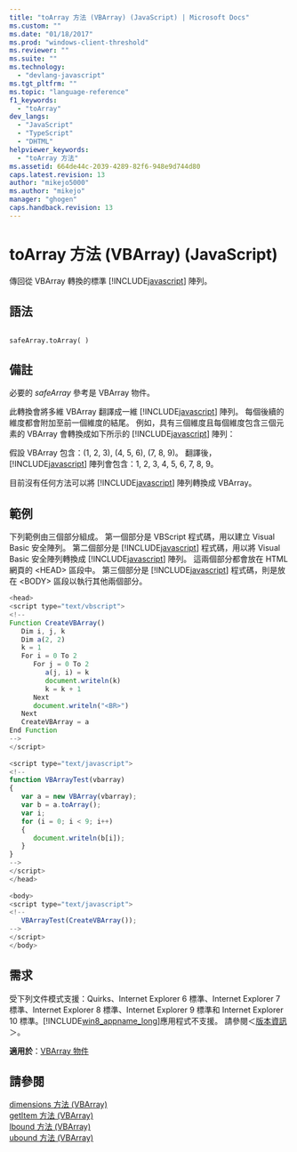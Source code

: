 ```yaml
---
title: "toArray 方法 (VBArray) (JavaScript) | Microsoft Docs"
ms.custom: ""
ms.date: "01/18/2017"
ms.prod: "windows-client-threshold"
ms.reviewer: ""
ms.suite: ""
ms.technology: 
  - "devlang-javascript"
ms.tgt_pltfrm: ""
ms.topic: "language-reference"
f1_keywords: 
  - "toArray"
dev_langs: 
  - "JavaScript"
  - "TypeScript"
  - "DHTML"
helpviewer_keywords: 
  - "toArray 方法"
ms.assetid: 664de44c-2039-4289-82f6-948e9d744d80
caps.latest.revision: 13
author: "mikejo5000"
ms.author: "mikejo"
manager: "ghogen"
caps.handback.revision: 13
---
```

# toArray 方法 (VBArray) (JavaScript)
傳回從 VBArray 轉換的標準 [!INCLUDE[javascript](../../javascript/includes/javascript-md.md)] 陣列。  
  
## 語法  
  
```  
  
safeArray.toArray( )  
```  
  
## 備註  
 必要的 *safeArray* 參考是 VBArray 物件。  
  
 此轉換會將多維 VBArray 翻譯成一維 [!INCLUDE[javascript](../../javascript/includes/javascript-md.md)] 陣列。 每個後續的維度都會附加至前一個維度的結尾。 例如，具有三個維度且每個維度包含三個元素的 VBArray 會轉換成如下所示的 [!INCLUDE[javascript](../../javascript/includes/javascript-md.md)] 陣列：  
  
 假設 VBArray 包含：\(1, 2, 3\), \(4, 5, 6\), \(7, 8, 9\)。 翻譯後，[!INCLUDE[javascript](../../javascript/includes/javascript-md.md)] 陣列會包含：1, 2, 3, 4, 5, 6, 7, 8, 9。  
  
 目前沒有任何方法可以將 [!INCLUDE[javascript](../../javascript/includes/javascript-md.md)] 陣列轉換成 VBArray。  
  
## 範例  
 下列範例由三個部分組成。 第一個部分是 VBScript 程式碼，用以建立 Visual Basic 安全陣列。 第二個部分是 [!INCLUDE[javascript](../../javascript/includes/javascript-md.md)] 程式碼，用以將 Visual Basic 安全陣列轉換成 [!INCLUDE[javascript](../../javascript/includes/javascript-md.md)] 陣列。 這兩個部分都會放在 HTML 網頁的 \<HEAD\> 區段中。 第三個部分是 [!INCLUDE[javascript](../../javascript/includes/javascript-md.md)] 程式碼，則是放在 \<BODY\> 區段以執行其他兩個部分。  
  
```javascript  
<head>  
<script type="text/vbscript">  
<!--  
Function CreateVBArray()  
   Dim i, j, k  
   Dim a(2, 2)  
   k = 1  
   For i = 0 To 2  
      For j = 0 To 2  
         a(j, i) = k  
         document.writeln(k)  
         k = k + 1  
      Next  
      document.writeln("<BR>")  
   Next  
   CreateVBArray = a  
End Function  
-->  
</script>  
  
<script type="text/javascript">  
<!--  
function VBArrayTest(vbarray)  
{  
   var a = new VBArray(vbarray);  
   var b = a.toArray();  
   var i;  
   for (i = 0; i < 9; i++)   
   {  
      document.writeln(b[i]);  
   }  
}  
-->  
</script>  
</head>  
  
<body>  
<script type="text/javascript">  
<!--  
   VBArrayTest(CreateVBArray());  
-->  
</script>  
</body>  
```  
  
## 需求  
 受下列文件模式支援：Quirks、Internet Explorer 6 標準、Internet Explorer 7 標準、Internet Explorer 8 標準、Internet Explorer 9 標準和 Internet Explorer 10 標準。[!INCLUDE[win8_appname_long](../../javascript/includes/win8-appname-long-md.md)]應用程式不支援。 請參閱＜[版本資訊](../../javascript/reference/javascript-version-information.md)＞。  
  
 **適用於**：[VBArray 物件](../../javascript/reference/vbarray-object-javascript.md)  
  
## 請參閱  
 [dimensions 方法 \(VBArray\)](../../javascript/reference/dimensions-method-vbarray-javascript.md)   
 [getItem 方法 \(VBArray\)](../../javascript/reference/getitem-method-vbarray-javascript.md)   
 [lbound 方法 \(VBArray\)](../../javascript/reference/lbound-method-vbarray-javascript.md)   
 [ubound 方法 \(VBArray\)](../../javascript/reference/ubound-method-vbarray-javascript.md)